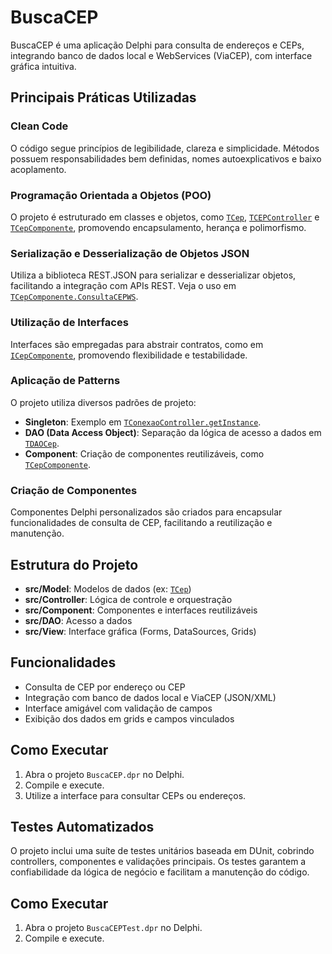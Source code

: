 # BuscaCEP

BuscaCEP é uma aplicação Delphi para consulta de endereços e CEPs, integrando banco de dados local e WebServices (ViaCEP), com interface gráfica intuitiva.

## Principais Práticas Utilizadas

### Clean Code
O código segue princípios de legibilidade, clareza e simplicidade. Métodos possuem responsabilidades bem definidas, nomes autoexplicativos e baixo acoplamento.

### Programação Orientada a Objetos (POO)
O projeto é estruturado em classes e objetos, como [`TCep`](src/Model/uCEPModel.pas), [`TCEPController`](src/Controller/uCEPController.pas) e [`TCepComponente`](src/Component/uCepComponente.Component.pas), promovendo encapsulamento, herança e polimorfismo.

### Serialização e Desserialização de Objetos JSON
Utiliza a biblioteca REST.JSON para serializar e desserializar objetos, facilitando a integração com APIs REST. Veja o uso em [`TCepComponente.ConsultaCEPWS`](src/Component/uCepComponente.Component.pas).

### Utilização de Interfaces
Interfaces são empregadas para abstrair contratos, como em [`ICepComponente`](src/Component/uCepComponente.Intf.pas), promovendo flexibilidade e testabilidade.

### Aplicação de Patterns
O projeto utiliza diversos padrões de projeto:
- **Singleton**: Exemplo em [`TConexaoController.getInstance`](src/Controller/uConexaoController.pas).
- **DAO (Data Access Object)**: Separação da lógica de acesso a dados em [`TDAOCep`](src/DAO/uDAOCep.pas).
- **Component**: Criação de componentes reutilizáveis, como [`TCepComponente`](src/Component/uCepComponente.Component.pas).

### Criação de Componentes
Componentes Delphi personalizados são criados para encapsular funcionalidades de consulta de CEP, facilitando a reutilização e manutenção.

## Estrutura do Projeto

- **src/Model**: Modelos de dados (ex: [`TCep`](src/Model/uCEPModel.pas))
- **src/Controller**: Lógica de controle e orquestração
- **src/Component**: Componentes e interfaces reutilizáveis
- **src/DAO**: Acesso a dados
- **src/View**: Interface gráfica (Forms, DataSources, Grids)

## Funcionalidades

- Consulta de CEP por endereço ou CEP
- Integração com banco de dados local e ViaCEP (JSON/XML)
- Interface amigável com validação de campos
- Exibição dos dados em grids e campos vinculados

## Como Executar

1. Abra o projeto `BuscaCEP.dpr` no Delphi.
2. Compile e execute.
3. Utilize a interface para consultar CEPs ou endereços.

## Testes Automatizados

O projeto inclui uma suíte de testes unitários baseada em DUnit, cobrindo controllers, componentes e validações principais. Os testes garantem a confiabilidade da lógica de negócio e facilitam a manutenção do código.

## Como Executar
1. Abra o projeto `BuscaCEPTest.dpr` no Delphi.
2. Compile e execute.